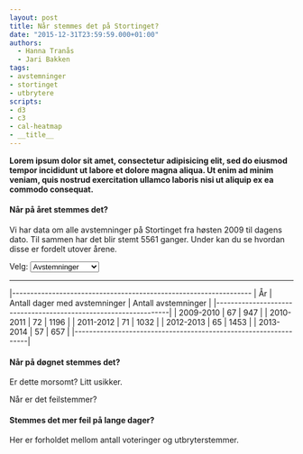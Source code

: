 ```yaml
---
layout: post
title: Når stemmes det på Stortinget?
date: "2015-12-31T23:59:59.000+01:00"
authors:
  - Hanna Tranås
  - Jari Bakken
tags:
- avstemninger
- stortinget
- utbrytere
scripts:
- d3
- c3
- cal-heatmap
- __title__
---
```


**Lorem ipsum dolor sit amet, consectetur adipisicing elit, sed do eiusmod tempor incididunt ut labore et dolore magna aliqua. Ut enim ad minim veniam, quis nostrud exercitation ullamco laboris nisi ut aliquip ex ea commodo consequat.**

#### Når på året stemmes det?

Vi har data om alle avstemninger på Stortinget fra høsten 2009 til dagens dato. Til sammen har det blir stemt 5561 ganger. Under kan du se hvordan disse er fordelt utover årene.

Velg: <select id="nar-stemmes-det-pa-stortinget-calendar-select"><option>Avstemninger</option><option>Utbryterstemmer</option></select>

<div id="nar-stemmes-det-pa-stortinget-calendar"></div>
<hr>

|------------------------------------------------------------------
| År        | Antall dager med avstemninger | Antall avstemninger |
|-----------------------------------------------------------------|
| 2009-2010 | 67                            | 947                 |
| 2010-2011 | 72                            | 1196                |
| 2011-2012 | 71                            | 1032                |
| 2012-2013 | 65                            | 1453                |
| 2013-2014 | 57                            | 657                 |
|-----------------------------------------------------------------|

<div id="nar-stemmes-det-pa-stortinget-day-counts"></div>

#### Når på døgnet stemmes det?

Er dette morsomt? Litt usikker.

<div id="nar-stemmes-det-pa-stortinget-hours"></div>

Når er det feilstemmer?

<div id="nar-stemmes-det-pa-stortinget-rebel-hours"></div>

#### Stemmes det mer feil på lange dager?

Her er forholdet mellom antall voteringer og utbryterstemmer.

<div id="nar-stemmes-det-pa-stortinget-scatter"></div>




